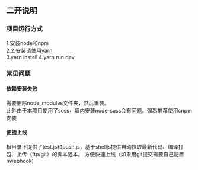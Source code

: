 ## 二开说明

### 项目运行方式
1.安装node和npm  
2.2.安装请使用[yarn](https://yarn.bootcss.com/)  
3.yarn install 
4.yarn run dev 

### 常见问题

#### 依赖安装失败
需要删除node_modules文件夹，然后重装。  
此外由于本项目使用了scss，墙内安装node-sass会有问题。强烈推荐使用cnpm安装

#### 便捷上线
根目录下提供了test.js和push.js，基于shelljs提供自动拉取最新代码、编译打包、上传（ftp/git）的脚本范本。
方便快速上线（如果用git提交需要自己配置hwebhook)



